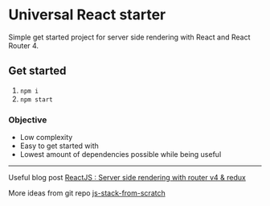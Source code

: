 # Universal React starter

Simple get started project for server side rendering with React and React Router 4.

## Get started

1. `npm i`
1. `npm start`

### Objective

- Low complexity
- Easy to get started with
- Lowest amount of dependencies possible while being useful

---

Useful blog post [ReactJS : Server side rendering with router v4 & redux](https://crypt.codemancers.com/posts/2017-06-03-reactjs-server-side-rendering-with-router-v4-and-redux/)

More ideas from git repo [js-stack-from-scratch](https://github.com/verekia/js-stack-from-scratch/tree/master/tutorial)